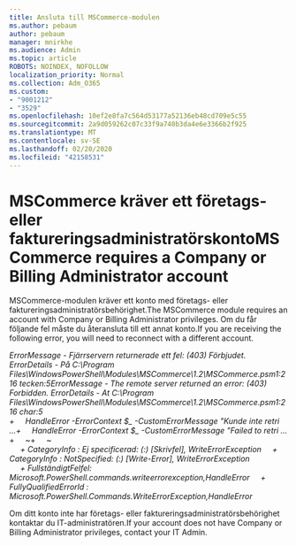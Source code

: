 ```yaml
---
title: Ansluta till MSCommerce-modulen
ms.author: pebaum
author: pebaum
manager: mnirkhe
ms.audience: Admin
ms.topic: article
ROBOTS: NOINDEX, NOFOLLOW
localization_priority: Normal
ms.collection: Adm_O365
ms.custom:
- "9001212"
- "3529"
ms.openlocfilehash: 10ef2e8fa7c564d53177a52136eb48cd709e5c55
ms.sourcegitcommit: 2a9d059262c07c33f9a740b3da4e6e3366b2f925
ms.translationtype: MT
ms.contentlocale: sv-SE
ms.lasthandoff: 02/20/2020
ms.locfileid: "42158531"
---
```

# <a name="mscommerce-requires-a-company-or-billing-administrator-account"></a><span data-ttu-id="2a0e3-102">MSCommerce kräver ett företags- eller faktureringsadministratörskonto</span><span class="sxs-lookup"><span data-stu-id="2a0e3-102">MSCommerce requires a Company or Billing Administrator account</span></span>

<span data-ttu-id="2a0e3-103">MSCommerce-modulen kräver ett konto med företags- eller faktureringsadministratörsbehörighet.</span><span class="sxs-lookup"><span data-stu-id="2a0e3-103">The MSCommerce module requires an account with Company or Billing Administrator privileges.</span></span> <span data-ttu-id="2a0e3-104">Om du får följande fel måste du återansluta till ett annat konto.</span><span class="sxs-lookup"><span data-stu-id="2a0e3-104">If you are receiving the following error, you will need to reconnect with a different account.</span></span>

<span data-ttu-id="2a0e3-105">*ErrorMessage - Fjärrservern returnerade ett fel: (403) Förbjudet. ErrorDetails - På C:\Program Files\WindowsPowerShell\Modules\MSCommerce\1.2\MSCommerce.psm1:216 tecken:5*</span><span class="sxs-lookup"><span data-stu-id="2a0e3-105">*ErrorMessage - The remote server returned an error: (403) Forbidden. ErrorDetails - At C:\Program Files\WindowsPowerShell\Modules\MSCommerce\1.2\MSCommerce.psm1:216 char:5*</span></span><br>
<span data-ttu-id="2a0e3-106">*+&nbsp;&nbsp;&nbsp;&nbsp;&nbsp;HandleError -ErrorContext $_ -CustomErrorMessage "Kunde inte retri ...*</span><span class="sxs-lookup"><span data-stu-id="2a0e3-106">*+&nbsp;&nbsp;&nbsp;&nbsp;&nbsp;HandleError -ErrorContext $_ -CustomErrorMessage "Failed to retri ...*</span></span><br>
<span data-ttu-id="2a0e3-107">\+&nbsp;&nbsp;&nbsp;&nbsp;&nbsp;~~~~~~~~~~~~~~~~~~~~~~~~~~~~~~~~~~~~~~~~~~~~~~~~~~~~~~~~~~~~~~~~~</span><span class="sxs-lookup"><span data-stu-id="2a0e3-107">\+&nbsp;&nbsp;&nbsp;&nbsp;&nbsp;~~~~~~~~~~~~~~~~~~~~~~~~~~~~~~~~~~~~~~~~~~~~~~~~~~~~~~~~~~~~~~~~~</span></span><br>
<span data-ttu-id="2a0e3-108">&nbsp;&nbsp;&nbsp;&nbsp;&nbsp;*+ CategoryInfo : Ej specificerad: (:) [Skrivfel], WriteErrorException*</span><span class="sxs-lookup"><span data-stu-id="2a0e3-108">&nbsp;&nbsp;&nbsp;&nbsp;&nbsp;*+ CategoryInfo          : NotSpecified: (:) [Write-Error], WriteErrorException*</span></span><br>
<span data-ttu-id="2a0e3-109">&nbsp;&nbsp;&nbsp;&nbsp;&nbsp;*+ FullständigtFelfel: Microsoft.PowerShell.commands.writeerrorexception,HandleError*</span><span class="sxs-lookup"><span data-stu-id="2a0e3-109">&nbsp;&nbsp;&nbsp;&nbsp;&nbsp;*+ FullyQualifiedErrorId : Microsoft.PowerShell.Commands.WriteErrorException,HandleError*</span></span>

<span data-ttu-id="2a0e3-110">Om ditt konto inte har företags- eller faktureringsadministratörsbehörighet kontaktar du IT-administratören.</span><span class="sxs-lookup"><span data-stu-id="2a0e3-110">If your account does not have Company or Billing Administrator privileges, contact your IT Admin.</span></span>
